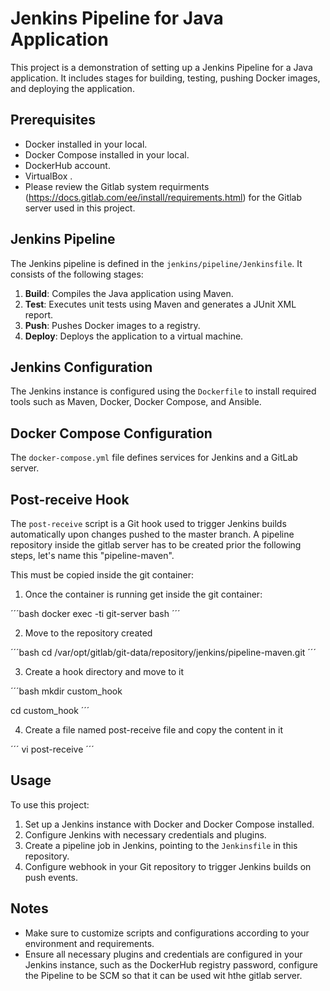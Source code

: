# Jenkins Pipeline for Java Application

This project is a demonstration of setting up a Jenkins Pipeline for a Java application. It includes stages for building, testing, pushing Docker images, and deploying the application.

## Prerequisites

- Docker installed in your local.
- Docker Compose installed in your local.
- DockerHub account.
- VirtualBox .
- Please review the Gitlab system requirments (https://docs.gitlab.com/ee/install/requirements.html) for the Gitlab server used in this project.

## Jenkins Pipeline

The Jenkins pipeline is defined in the `jenkins/pipeline/Jenkinsfile`. It consists of the following stages:

1. **Build**: Compiles the Java application using Maven.
2. **Test**: Executes unit tests using Maven and generates a JUnit XML report.
3. **Push**: Pushes Docker images to a registry.
4. **Deploy**: Deploys the application to a virtual machine.

## Jenkins Configuration

The Jenkins instance is configured using the `Dockerfile` to install required tools such as Maven, Docker, Docker Compose, and Ansible.

## Docker Compose Configuration

The `docker-compose.yml` file defines services for Jenkins and a GitLab server.

## Post-receive Hook

The `post-receive` script is a Git hook used to trigger Jenkins builds automatically upon changes pushed to the master branch. A pipeline repository inside the gitlab server has to be created prior the following steps, let's name this "pipeline-maven".

This must be copied inside the git container:

1. Once the container is running get inside the git container:

´´´bash
docker exec -ti git-server bash
´´´

2. Move to the repository created

´´´bash
cd /var/opt/gitlab/git-data/repository/jenkins/pipeline-maven.git
´´´

3. Create a hook directory and move to it

´´´bash
mkdir custom_hook

cd custom_hook
´´´

4. Create a file named post-receive file and copy the content in it

´´´
vi post-receive
´´´

## Usage

To use this project:

1. Set up a Jenkins instance with Docker and Docker Compose installed.
2. Configure Jenkins with necessary credentials and plugins.
3. Create a pipeline job in Jenkins, pointing to the `Jenkinsfile` in this repository.
4. Configure webhook in your Git repository to trigger Jenkins builds on push events.

## Notes

- Make sure to customize scripts and configurations according to your environment and requirements.
- Ensure all necessary plugins and credentials are configured in your Jenkins instance, such as the DockerHub registry password, configure the Pipeline to be SCM so that it can be used wit hthe gitlab server.


